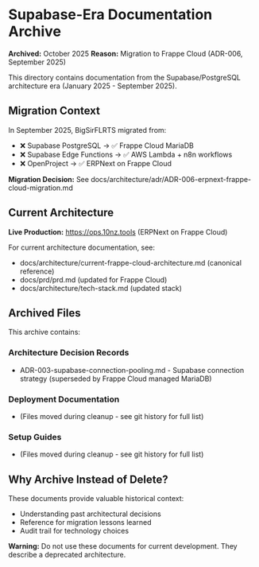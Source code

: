 # Supabase-Era Documentation Archive

**Archived:** October 2025 **Reason:** Migration to Frappe Cloud (ADR-006,
September 2025)

This directory contains documentation from the Supabase/PostgreSQL architecture
era (January 2025 - September 2025).

## Migration Context

In September 2025, BigSirFLRTS migrated from:

- ❌ Supabase PostgreSQL → ✅ Frappe Cloud MariaDB
- ❌ Supabase Edge Functions → ✅ AWS Lambda + n8n workflows
- ❌ OpenProject → ✅ ERPNext on Frappe Cloud

**Migration Decision:** See
docs/architecture/adr/ADR-006-erpnext-frappe-cloud-migration.md

## Current Architecture

**Live Production:** https://ops.10nz.tools (ERPNext on Frappe Cloud)

For current architecture documentation, see:

- docs/architecture/current-frappe-cloud-architecture.md (canonical reference)
- docs/prd/prd.md (updated for Frappe Cloud)
- docs/architecture/tech-stack.md (updated stack)

## Archived Files

This archive contains:

### Architecture Decision Records

- ADR-003-supabase-connection-pooling.md - Supabase connection strategy
  (superseded by Frappe Cloud managed MariaDB)

### Deployment Documentation

- (Files moved during cleanup - see git history for full list)

### Setup Guides

- (Files moved during cleanup - see git history for full list)

## Why Archive Instead of Delete?

These documents provide valuable historical context:

- Understanding past architectural decisions
- Reference for migration lessons learned
- Audit trail for technology choices

**Warning:** Do not use these documents for current development. They describe a
deprecated architecture.
